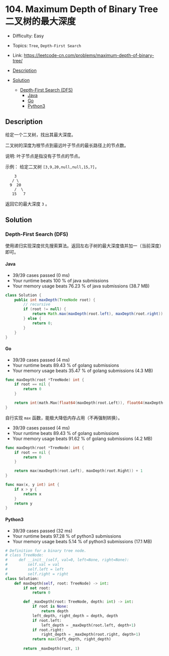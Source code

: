 <!-- omit in toc -->
# 104. Maximum Depth of Binary Tree 二叉树的最大深度

- Difficulty: Easy
- Topics: `Tree`, `Depth-First Search`
- Link: https://leetcode-cn.com/problems/maximum-depth-of-binary-tree/

- [Description](#description)
- [Solution](#solution)
  - [Depth-First Search (DFS)](#depth-first-search-dfs)
    - [Java](#java)
    - [Go](#go)
    - [Python3](#python3)

## Description

给定一个二叉树，找出其最大深度。

二叉树的深度为根节点到最远叶子节点的最长路径上的节点数。

说明: 叶子节点是指没有子节点的节点。

示例：
给定二叉树 `[3,9,20,null,null,15,7]`，

```
    3
   / \
  9  20
    /  \
   15   7
```
返回它的最大深度 `3` 。

## Solution

### Depth-First Search (DFS)

使用递归实现深度优先搜索算法。返回左右子树的最大深度值并加一（当前深度）即可。

#### Java

- 39/39 cases passed (0 ms)
- Your runtime beats 100 % of java submissions
- Your memory usage beats 76.23 % of java submissions (38.7 MB)

```java
class Solution {
    public int maxDepth(TreeNode root) {
        // recursive
        if (root != null) {
            return Math.max(maxDepth(root.left), maxDepth(root.right)) + 1;
        } else {
            return 0;
        }
    }
}
```

#### Go

- 39/39 cases passed (4 ms)
- Your runtime beats 89.43 % of golang submissions
- Your memory usage beats 35.47 % of golang submissions (4.3 MB)

```go
func maxDepth(root *TreeNode) int {
	if root == nil {
		return 0
	}

	return int(math.Max(float64(maxDepth(root.Left)), float64(maxDepth(root.Right)))) + 1
}
```

自行实现 `max` 函数，能极大降低内存占用（不再强制转换）。

- 39/39 cases passed (4 ms)
- Your runtime beats 89.43 % of golang submissions
- Your memory usage beats 91.62 % of golang submissions (4.2 MB)

```go
func maxDepth(root *TreeNode) int {
	if root == nil {
		return 0
	}

	return max(maxDepth(root.Left), maxDepth(root.Right)) + 1
}

func max(x, y int) int {
	if x > y {
		return x
	}
	return y
}
```

#### Python3

- 39/39 cases passed (32 ms)
- Your runtime beats 97.28 % of python3 submissions
- Your memory usage beats 5.14 % of python3 submissions (17.1 MB)

```python
# Definition for a binary tree node.
# class TreeNode:
#     def __init__(self, val=0, left=None, right=None):
#         self.val = val
#         self.left = left
#         self.right = right
class Solution:
    def maxDepth(self, root: TreeNode) -> int:
        if not root:
            return 0

        def _maxDepth(root: TreeNode, depth: int) -> int:
            if root is None:
                return depth
            left_depth, right_depth = depth, depth
            if root.left:
                left_depth = _maxDepth(root.left, depth+1)
            if root.right:
                right_depth = _maxDepth(root.right, depth+1)
            return max(left_depth, right_depth)
        
        return _maxDepth(root, 1)
```
